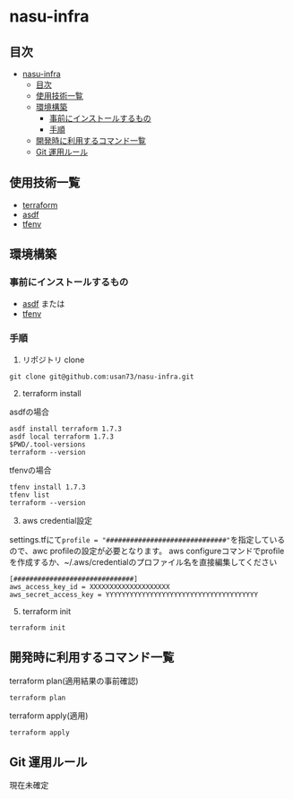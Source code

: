 # nasu-infra

## 目次

- [nasu-infra](#nasu-infra)
  - [目次](#目次)
  - [使用技術一覧](#使用技術一覧)
  - [環境構築](#環境構築)
    - [事前にインストールするもの](#事前にインストールするもの)
    - [手順](#手順)
  - [開発時に利用するコマンド一覧](#開発時に利用するコマンド一覧)
  - [Git 運用ルール](#git-運用ルール)



## 使用技術一覧

- [terraform](https://www.terraform.io/)
- [asdf](https://asdf-vm.com/)
- [tfenv](https://github.com/tfutils/tfenv)

## 環境構築

### 事前にインストールするもの

- [asdf](https://asdf-vm.com/guide/getting-started.html)
または
- [tfenv](https://github.com/tfutils/tfenv?tab=readme-ov-file#installation)

### 手順

1. リポジトリ clone

```
git clone git@github.com:usan73/nasu-infra.git
```

2. terraform install

asdfの場合

```
asdf install terraform 1.7.3
asdf local terraform 1.7.3
$PWD/.tool-versions
terraform --version
```

tfenvの場合

```
tfenv install 1.7.3
tfenv list
terraform --version
```

3. aws credential設定

settings.tfにて```profile = "##############################"```を指定しているので、awc profileの設定が必要となります。
aws configureコマンドでprofileを作成するか、~/.aws/credentialのプロファイル名を直接編集してください

```
[##############################]
aws_access_key_id = XXXXXXXXXXXXXXXXXXXX
aws_secret_access_key = YYYYYYYYYYYYYYYYYYYYYYYYYYYYYYYYYYYYYY
```

5. terraform init

```
terraform init
```

## 開発時に利用するコマンド一覧

terraform plan(適用結果の事前確認)

```
terraform plan
```

terraform apply(適用)

```
terraform apply
```


## Git 運用ルール

現在未確定